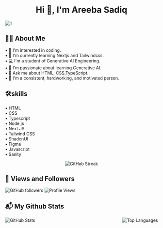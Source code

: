 <h1 align="center">Hi 👋, I'm Areeba Sadiq</h1>

![1](https://github.com/user-attachments/assets/21540c3b-810c-442e-b2cd-6cb5a032d2a0)
## 🙋‍♀️ About Me
  • 🌈 I'm interested in coding.<br>
  • 📗 I'm currently learning Nextjs and Tailwindcss.<br>
  • 💻 I'm a student of Generative AI Engineering.<br>
  • 🌟 I'm passionate about learning Generative AI.<br>
  • 📜 Ask me about HTML, CSS,TypeScript.<br>
  • 🚀 I'm a consistent, hardworking, and motivated person.<br>


## 🛠️skills
• HTML<br>
• CSS<br>
• Typescript<br>
• Node.js<br>
• Next JS <br>
• Tailwind CSS<br>
• ShadcnUI <br>
• Figma <br>
• Javascript<br>
• Sanity

<div align="center">
  <img src="https://github-readme-streak-stats.herokuapp.com/?user=AreebaSadiq23&theme=radical" alt="GitHub Streak"/>
</div>

## 👥 Views and Followers
![GitHub followers](https://img.shields.io/github/followers/AreebaSadiq23?style=social)
![Profile Views](https://komarev.com/ghpvc/?username=AreebaSadiq23&color=blue)



## 📬 My Github Stats 
<div>
  <img src="https://github-readme-stats.vercel.app/api?username=AreebaSadiq23&show_icons=true&theme=radical" alt="GitHub Stats" style="float: left; margin-right: 50px;"/>
  <img src="https://github-readme-stats.vercel.app/api/top-langs/?username=AreebaSadiq23&layout=compact&theme=radical" alt="Top Languages" style="float: right; margin-left: 50px;" />
</div>












<!-- Rest of your README content -->
